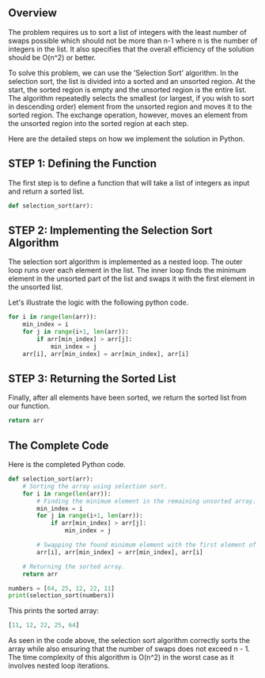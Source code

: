 ## Overview

The problem requires us to sort a list of integers with the least number of swaps possible which should not be more than n-1 where n is the number of integers in the list. It also specifies that the overall efficiency of the solution should be O(n^2) or better.

To solve this problem, we can use the 'Selection Sort' algorithm. In the selection sort, the list is divided into a sorted and an unsorted region. At the start, the sorted region is empty and the unsorted region is the entire list. The algorithm repeatedly selects the smallest (or largest, if you wish to sort in descending order) element from the unsorted region and moves it to the sorted region. The exchange operation, however, moves an element from the unsorted region into the sorted region at each step.

Here are the detailed steps on how we implement the solution in Python.

## STEP 1: Defining the Function

The first step is to define a function that will take a list of integers as input and return a sorted list.

```python
def selection_sort(arr):
```

## STEP 2: Implementing the Selection Sort Algorithm

The selection sort algorithm is implemented as a nested loop. The outer loop runs over each element in the list. The inner loop finds the minimum element in the unsorted part of the list and swaps it with the first element in the unsorted list. 

Let's illustrate the logic with the following python code.

```python
for i in range(len(arr)):
    min_index = i
    for j in range(i+1, len(arr)):
        if arr[min_index] > arr[j]:
            min_index = j
    arr[i], arr[min_index] = arr[min_index], arr[i]
```

## STEP 3: Returning the Sorted List

Finally, after all elements have been sorted, we return the sorted list from our function.

```python
return arr
```

## The Complete Code

Here is the completed Python code.

```python
def selection_sort(arr):
    # Sorting the array using selection sort.
    for i in range(len(arr)):
        # Finding the minimum element in the remaining unsorted array.
        min_index = i
        for j in range(i+1, len(arr)):
            if arr[min_index] > arr[j]:
                min_index = j

        # Swapping the found minimum element with the first element of the unsorted array.
        arr[i], arr[min_index] = arr[min_index], arr[i]

    # Returning the sorted array.
    return arr

numbers = [64, 25, 12, 22, 11]
print(selection_sort(numbers))
```

This prints the sorted array:

```python
[11, 12, 22, 25, 64]
```
As seen in the code above, the selection sort algorithm correctly sorts the array while also ensuring that the number of swaps does not exceed n - 1. The time complexity of this algorithm is O(n^2) in the worst case as it involves nested loop iterations.